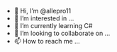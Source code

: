 - 👋 Hi, I’m @allepro11
- 👀 I’m interested in ...
- 🌱 I’m currently learning  C#
- 💞️ I’m looking to collaborate on ...
- 📫 How to reach me ...

<!---
allepro11/allepro11 is a ✨ special ✨ repository because its `README.md` (this file) appears on your GitHub profile.
You can click the Preview link to take a look at your changes.
--->
